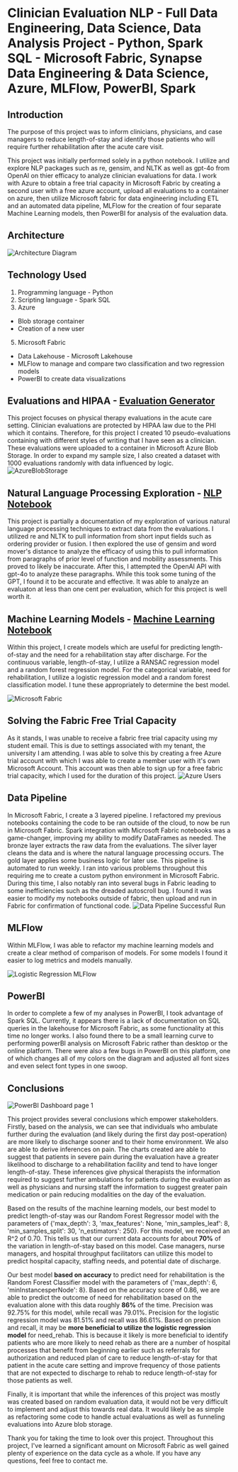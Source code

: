 # Clinician Evaluation NLP - Full Data Engineering, Data Science, Data Analysis Project - Python, Spark SQL - Microsoft Fabric, Synapse Data Engineering & Data Science, Azure, MLFlow, PowerBI, Spark

## Introduction
The purpose of this project was to inform clinicians, physicians, and case managers to reduce length-of-stay and identify those patients who will require further rehabilitation after the acute care visit.

This project was initially performed solely in a python notebook. I utilize and explore NLP packages such as re, gensim, and NLTK as well as gpt-4o from OpenAI on thier efficacy to analyze clinician evaluations for data. I work with Azure to obtain a free trial capacity in Microsoft Fabric by creating a second user with a free azure account, upload all evaluations to a container on azure, then utilize Microsoft fabric for data engineering including ETL and an automated data pipeline, MLFlow for the creation of four separate Machine Learning models, then PowerBI for analysis of the evaluation data.

## Architecture
![Architecture Diagram](https://github.com/user-attachments/assets/40888887-cda9-4d14-8352-58d57701f0c0)

## Technology Used
1. Programming language - Python
2. Scripting language - Spark SQL
3. Azure
  - Blob storage container
  - Creation of a new user
5. Microsoft Fabric
  - Data Lakehouse - Microsoft Lakehouse
  - MLFlow to manage and compare two classification and two regression models
  - PowerBI to create data visualizations

## Evaluations and HIPAA - [Evaluation Generator](https://github.com/TAtnip/portfolio/blob/ee25b6c206b6816446bff5977388cd733e0fe260/Clinician%20Evaluation%20NLP%20-%20Full%20Data%20Engineering%2C%20Data%20Science%2C%20Data%20Analysis%20Project/02%20Evaluation%20Generator.ipynb)
This project focuses on physical therapy evaluations in the acute care setting. Clinician evaluations are protected by HIPAA law due to the PHI which it contains. Therefore, for this project I created 10 pseudo-evaluations containing with different styles of writing that I have seen as a clinician. These evaluations were uploaded to a container in Microsoft Azure Blob Storage. In order to expand my sample size, I also created a dataset with 1000 evaluations randomly with data influenced by logic. 
![AzureBlobStorage](https://github.com/user-attachments/assets/6dd3a41d-38ec-4208-a9fd-5dd99e3d5eb0)

## Natural Language Processing Exploration - [NLP Notebook](https://github.com/TAtnip/portfolio/blob/ba4251338c2f8b1aae24861b32aeb512b72c17ee/Clinician%20Evaluation%20NLP%20-%20Full%20Data%20Engineering%2C%20Data%20Science%2C%20Data%20Analysis%20Project/01%20NLP%20GPT%20Exploration.ipynb)
This project is partially a documentation of my exploration of various natural language processing techniques to extract data from the evaluations. I utilized re and NLTK to pull information from short input fields such as ordering provider or fusion. I then explored the use of gensim and word mover's distance to analyze the efficacy of using this to pull information from paragraphs of prior level of function and mobility assessments. This proved to likely be inaccurate. After this, I attempted the OpenAI API with gpt-4o to analyze these paragraphs. While this took some tuning of the GPT, I found it to be accurate and effective. It was able to analyze an evaluaton at less than one cent per evaluation, which for this project is well worth it.

## Machine Learning Models - [Machine Learning Notebook](https://github.com/TAtnip/portfolio/blob/cf4e79340e89b42e479034e07954f4f603229b82/Clinician%20Evaluation%20NLP%20-%20Full%20Data%20Engineering%2C%20Data%20Science%2C%20Data%20Analysis%20Project/03%20ML%20Models.ipynb)
Within this project, I create models which are useful for predicting length-of-stay and the need for a rehabilitation stay after discharge. For the continuous variable, length-of-stay, I utilize a RANSAC regression model and a random forest regression model. For the categorical variable, need for rehabilitation, I utilize a logistic regression model and a random forest classification model. I tune these appropriately to determine the best model. 

![Microsoft Fabric](https://github.com/user-attachments/assets/ced3769c-0372-4f63-9065-18efefcf4d17)

## Solving the Fabric Free Trial Capacity
As it stands, I was unable to receive a fabric free trial capacity using my student email. This is due to settings associated with my tenant, the university I am attending. I was able to solve this by creating a free Azure trial account with which I was able to create a member user with it's own Microsoft Account. This account was then able to sign up for a free fabric trial capacity, which I used for the duration of this project.
![Azure Users](https://github.com/user-attachments/assets/aa882053-5ad9-4294-bd6f-2ffc9a65c656)

## Data Pipeline
In Microsoft Fabric, I create a 3 layered pipeline. I refactored my previous notebooks containing the code to be ran outside of the cloud, to now be run in Microsoft Fabric. Spark integration with Microsoft Fabric notebooks was a game-changer, improving my ability to modify DataFrames as needed. The bronze layer extracts the raw data from the evaluations. The silver layer cleans the data and is where the natural language processing occurs. The gold layer applies some business logic for later use. This pipeline is automated to run weekly. I ran into various problems throughout this requiring me to create a custom python environment in Microsoft Fabric. During this time, I also notably ran into several bugs in Fabric leading to some inefficiencies such as the dreaded autoscroll bug. I found it was easier to modify my notebooks outside of fabric, then upload and run in Fabric for confirmation of functional code.
![Data Pipeline Successful Run](https://github.com/user-attachments/assets/ef22aaf0-e613-4b6f-b74f-5cb2475b11af)

## MLFlow
Within MLFlow, I was able to refactor my machine learning models and create a clear method of comparison of models. For some models I found it easier to log metrics and models manually. 

![Logistic Regression MLFlow](https://github.com/user-attachments/assets/90f9754c-f63a-4726-99a3-0dcfab0fec0b)

## PowerBI
In order to complete a few of my analyses in PowerBI, I took advantage of Spark SQL. Currently, it appears there is a lack of documentation on SQL queries in the lakehouse for Microsoft Fabric, as some functionality at this time no longer works. I also found there to be a small learning curve to performing powerBI analysis on Microsoft Fabric rather than desktop or the online platform. There were also a few bugs in PowerBI on this platform, one of which changes all of my colors on the diagram and adjusted all font sizes and even select font types in one swoop. 

## Conclusions
![PowerBI Dashboard page 1](https://github.com/user-attachments/assets/3cdb1286-beba-4691-9258-c3fdaace9cc6)

This project provides several conclusions which empower stakeholders. Firstly, based on the analysis, we can see that individuals who ambulate further during the evaluation (and likely during the first day post-operation) are more likely to discharge sooner and to their home environment. We also are able to derive inferences on pain. The charts created are able to suggest that patients in severe pain during the evaluation have a greater likelihood to discharge to a rehabilitation facility and tend to have longer length-of-stay. These inferences give physical therapists the information required to suggest further ambulations for patients during the evaluation as well as physicians and nursing staff the information to suggest greater pain medication or pain reducing modalities on the day of the evaluation. 

Based on the results of the machine learning models, our best model to predict length-of-stay was our Random Forest Regressor model with the parameters of {'max_depth': 3, 'max_features': None, 'min_samples_leaf': 8, 'min_samples_split': 30, 'n_estimators': 250}. For this model, we received an R^2 of 0.70. This tells us that our current data accounts for about **70%** of the variation in length-of-stay based on this model. Case managers, nurse managers, and hospital throughput facilitators can utilize this model to predict hospital capacity, staffing needs, and potential date of discharge. 

Our best model **based on accuracy** to predict need for rehabilitation is the Random Forest Classifier model with the parameters of {'max_depth': 6, 'minInstancesperNode': 8}. Based on the accuracy score of 0.86, we are able to predict the outcome of need for rehabilitation based on the evaluation alone with this data roughly **86%** of the time. Precision was 92.75% for this model, while recall was 79.01%. Precision for the logistic regression model was 81.51% and recall was 86.61%. Based on precision and recall, it may be **more beneficial to utilize the logistic regression model** for need_rehab. This is because it likely is more beneficial to identify patients who are more likely to need rehab as there are a number of hospital processes that benefit from beginning earlier such as referrals for authorization and reduced plan of care to reduce length-of-stay for that patient in the acute care setting and improve frequency of those patients that are not expected to discharge to rehab to reduce length-of-stay for those patients as well.

Finally, it is important that while the inferences of this project was mostly was created based on random evaluation data, it would not be very difficult to implement and adjust this towards real data. It would likely be as simple as refactoring some code to handle actual evaluations as well as funneling evaluations into Azure blob storage. 

Thank you for taking the time to look over this project. Throughout this project, I've learned a significant amount on Microsoft Fabric as well gained plenty of experience on the data cycle as a whole. If you have any questions, feel free to contact me.
